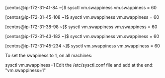 [centos@ip-172-31-41-84 ~]$ sysctl vm.swappiness
vm.swappiness = 60


[centos@ip-172-31-45-108 ~]$ sysctl vm.swappiness
vm.swappiness = 60

[centos@ip-172-31-38-98 ~]$ sysctl vm.swappiness
vm.swappiness = 60

[centos@ip-172-31-43-182 ~]$  sysctl vm.swappiness
vm.swappiness = 60

[centos@ip-172-31-45-234 ~]$ sysctl vm.swappiness
vm.swappiness = 60



To set the swapiness to 1, on all machines:

sysctl vm.swappiness=1
Edit the /etc/sysctl.conf file and add at the end: "vm.swappiness=1"